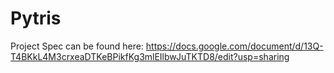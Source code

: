 # Pytris

Project Spec can be found here: <https://docs.google.com/document/d/13Q-T4BKkL4M3crxeaDTKeBPikfKg3mlEIlbwJuTKTD8/edit?usp=sharing>
